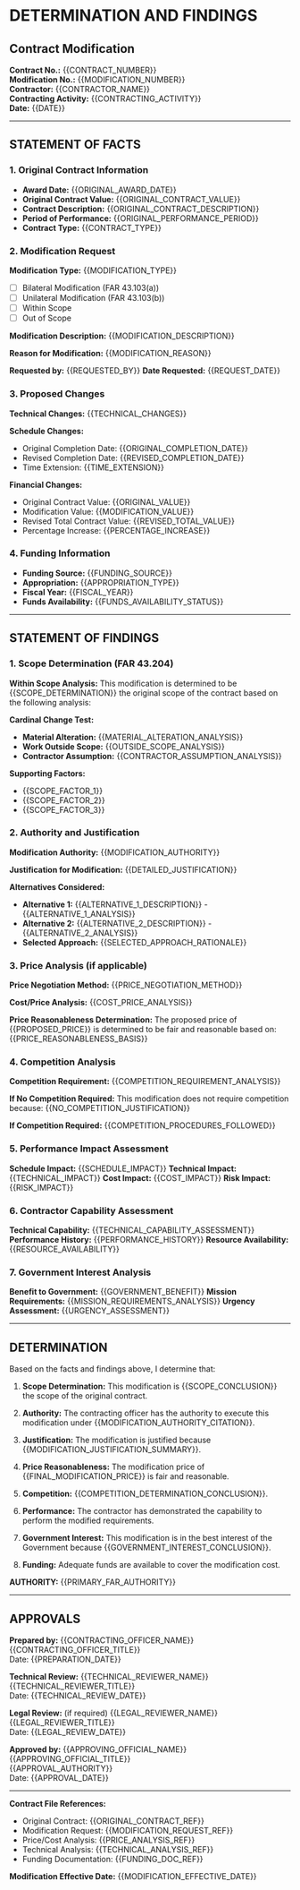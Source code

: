 # DETERMINATION AND FINDINGS
## Contract Modification

**Contract No.:** {{CONTRACT_NUMBER}}  
**Modification No.:** {{MODIFICATION_NUMBER}}  
**Contractor:** {{CONTRACTOR_NAME}}  
**Contracting Activity:** {{CONTRACTING_ACTIVITY}}  
**Date:** {{DATE}}

---

## STATEMENT OF FACTS

### 1. Original Contract Information
- **Award Date:** {{ORIGINAL_AWARD_DATE}}
- **Original Contract Value:** {{ORIGINAL_CONTRACT_VALUE}}
- **Contract Description:** {{ORIGINAL_CONTRACT_DESCRIPTION}}
- **Period of Performance:** {{ORIGINAL_PERFORMANCE_PERIOD}}
- **Contract Type:** {{CONTRACT_TYPE}}

### 2. Modification Request
**Modification Type:** {{MODIFICATION_TYPE}}
- [ ] Bilateral Modification (FAR 43.103(a))
- [ ] Unilateral Modification (FAR 43.103(b))
- [ ] Within Scope
- [ ] Out of Scope

**Modification Description:** {{MODIFICATION_DESCRIPTION}}

**Reason for Modification:**
{{MODIFICATION_REASON}}

**Requested by:** {{REQUESTED_BY}}
**Date Requested:** {{REQUEST_DATE}}

### 3. Proposed Changes
**Technical Changes:**
{{TECHNICAL_CHANGES}}

**Schedule Changes:**
- Original Completion Date: {{ORIGINAL_COMPLETION_DATE}}
- Revised Completion Date: {{REVISED_COMPLETION_DATE}}
- Time Extension: {{TIME_EXTENSION}}

**Financial Changes:**
- Original Contract Value: {{ORIGINAL_VALUE}}
- Modification Value: {{MODIFICATION_VALUE}}
- Revised Total Contract Value: {{REVISED_TOTAL_VALUE}}
- Percentage Increase: {{PERCENTAGE_INCREASE}}

### 4. Funding Information
- **Funding Source:** {{FUNDING_SOURCE}}
- **Appropriation:** {{APPROPRIATION_TYPE}}
- **Fiscal Year:** {{FISCAL_YEAR}}
- **Funds Availability:** {{FUNDS_AVAILABILITY_STATUS}}

---

## STATEMENT OF FINDINGS

### 1. Scope Determination (FAR 43.204)
**Within Scope Analysis:**
This modification is determined to be {{SCOPE_DETERMINATION}} the original scope of the contract based on the following analysis:

**Cardinal Change Test:**
- **Material Alteration:** {{MATERIAL_ALTERATION_ANALYSIS}}
- **Work Outside Scope:** {{OUTSIDE_SCOPE_ANALYSIS}}
- **Contractor Assumption:** {{CONTRACTOR_ASSUMPTION_ANALYSIS}}

**Supporting Factors:**
- {{SCOPE_FACTOR_1}}
- {{SCOPE_FACTOR_2}}
- {{SCOPE_FACTOR_3}}

### 2. Authority and Justification
**Modification Authority:** {{MODIFICATION_AUTHORITY}}

**Justification for Modification:**
{{DETAILED_JUSTIFICATION}}

**Alternatives Considered:**
- **Alternative 1:** {{ALTERNATIVE_1_DESCRIPTION}} - {{ALTERNATIVE_1_ANALYSIS}}
- **Alternative 2:** {{ALTERNATIVE_2_DESCRIPTION}} - {{ALTERNATIVE_2_ANALYSIS}}
- **Selected Approach:** {{SELECTED_APPROACH_RATIONALE}}

### 3. Price Analysis (if applicable)
**Price Negotiation Method:** {{PRICE_NEGOTIATION_METHOD}}

**Cost/Price Analysis:**
{{COST_PRICE_ANALYSIS}}

**Price Reasonableness Determination:**
The proposed price of {{PROPOSED_PRICE}} is determined to be fair and reasonable based on:
{{PRICE_REASONABLENESS_BASIS}}

### 4. Competition Analysis
**Competition Requirement:** {{COMPETITION_REQUIREMENT_ANALYSIS}}

**If No Competition Required:**
This modification does not require competition because:
{{NO_COMPETITION_JUSTIFICATION}}

**If Competition Required:**
{{COMPETITION_PROCEDURES_FOLLOWED}}

### 5. Performance Impact Assessment
**Schedule Impact:** {{SCHEDULE_IMPACT}}
**Technical Impact:** {{TECHNICAL_IMPACT}}
**Cost Impact:** {{COST_IMPACT}}
**Risk Impact:** {{RISK_IMPACT}}

### 6. Contractor Capability Assessment
**Technical Capability:** {{TECHNICAL_CAPABILITY_ASSESSMENT}}
**Performance History:** {{PERFORMANCE_HISTORY}}
**Resource Availability:** {{RESOURCE_AVAILABILITY}}

### 7. Government Interest Analysis
**Benefit to Government:** {{GOVERNMENT_BENEFIT}}
**Mission Requirements:** {{MISSION_REQUIREMENTS_ANALYSIS}}
**Urgency Assessment:** {{URGENCY_ASSESSMENT}}

---

## DETERMINATION

Based on the facts and findings above, I determine that:

1. **Scope Determination:** This modification is {{SCOPE_CONCLUSION}} the scope of the original contract.

2. **Authority:** The contracting officer has the authority to execute this modification under {{MODIFICATION_AUTHORITY_CITATION}}.

3. **Justification:** The modification is justified because {{MODIFICATION_JUSTIFICATION_SUMMARY}}.

4. **Price Reasonableness:** The modification price of {{FINAL_MODIFICATION_PRICE}} is fair and reasonable.

5. **Competition:** {{COMPETITION_DETERMINATION_CONCLUSION}}.

6. **Performance:** The contractor has demonstrated the capability to perform the modified requirements.

7. **Government Interest:** This modification is in the best interest of the Government because {{GOVERNMENT_INTEREST_CONCLUSION}}.

8. **Funding:** Adequate funds are available to cover the modification cost.

**AUTHORITY:** {{PRIMARY_FAR_AUTHORITY}}

---

## APPROVALS

**Prepared by:**
{{CONTRACTING_OFFICER_NAME}}  
{{CONTRACTING_OFFICER_TITLE}}  
Date: {{PREPARATION_DATE}}

**Technical Review:**
{{TECHNICAL_REVIEWER_NAME}}  
{{TECHNICAL_REVIEWER_TITLE}}  
Date: {{TECHNICAL_REVIEW_DATE}}

**Legal Review:** (if required)
{{LEGAL_REVIEWER_NAME}}  
{{LEGAL_REVIEWER_TITLE}}  
Date: {{LEGAL_REVIEW_DATE}}

**Approved by:**
{{APPROVING_OFFICIAL_NAME}}  
{{APPROVING_OFFICIAL_TITLE}}  
{{APPROVAL_AUTHORITY}}  
Date: {{APPROVAL_DATE}}

---

**Contract File References:**
- Original Contract: {{ORIGINAL_CONTRACT_REF}}
- Modification Request: {{MODIFICATION_REQUEST_REF}}
- Price/Cost Analysis: {{PRICE_ANALYSIS_REF}}
- Technical Analysis: {{TECHNICAL_ANALYSIS_REF}}
- Funding Documentation: {{FUNDING_DOC_REF}}

**Modification Effective Date:** {{MODIFICATION_EFFECTIVE_DATE}}